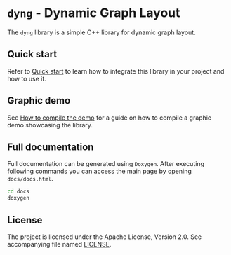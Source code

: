 # `dyng` - Dynamic Graph Layout

The `dyng` library is a simple C++ library for dynamic graph layout.

## Quick start

Refer to [Quick start](docs/QUICK_START.md) to learn how to integrate this library in your project and how to use it.

## Graphic demo

See [How to compile the demo](RUNNING_DEMO.md) for a guide on how to compile a graphic demo showcasing the library.

## Full documentation

Full documentation can be generated using `Doxygen`. After executing following commands you can access the main page by opening `docs/docs.html`.

```bash
cd docs
doxygen
```

## License
The project is licensed under the Apache License, Version 2.0. See accompanying file named [LICENSE](LICENSE).

